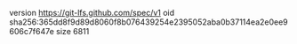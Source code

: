 version https://git-lfs.github.com/spec/v1
oid sha256:365dd8f9d89d8060f8b076439254e2395052aba0b37114ea2e0ee9606c7f647e
size 6811
